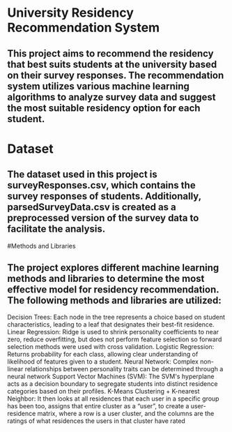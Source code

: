 # University Residency Recommendation System

## This project aims to recommend the residency that best suits students at the university based on their survey responses. The recommendation system utilizes various machine learning algorithms to analyze survey data and suggest the most suitable residency option for each student.

# Dataset
## The dataset used in this project is surveyResponses.csv, which contains the survey responses of students. Additionally, parsedSurveyData.csv is created as a preprocessed version of the survey data to facilitate the analysis.

#Methods and Libraries
## The project explores different machine learning methods and libraries to determine the most effective model for residency recommendation. The following methods and libraries are utilized:

Decision Trees: Each node in the tree represents a choice based on student characteristics, leading to a leaf that designates their best-fit residence.
Linear Regression: Ridge is used to shrink personality coefficients to near zero, reduce overfitting, but does not perform feature selection so forward selection methods were used with cross validation. 
Logistic Regression: Returns probability for each class, allowing clear understanding of likelihood of features given to a student. 
Neural Network: Complex non-linear relationships between personality traits can be determined through a neural network
Support Vector Machines (SVM): The SVM's hyperplane acts as a decision boundary to segregate students into distinct residence categories based on their profiles.
K-Means Clustering + K-nearest Neighbor: It then looks at all residences that each user in a specific group has been too, assigns that entire cluster as a “user”, to create a user-residence matrix, where a row is a user cluster, and the columns are the ratings of what residences the users in that cluster have rated

